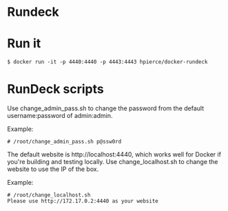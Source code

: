 # Rundeck

# Run it
```
$ docker run -it -p 4440:4440 -p 4443:4443 hpierce/docker-rundeck
```

# RunDeck scripts
Use change_admin_pass.sh to change the password from the default username:password of admin:admin.

Example:
```
# /root/change_admin_pass.sh p@ssw0rd
```

The default website is http://localhost:4440, which works well for Docker if you're building and testing locally. Use change_localhost.sh to change the website to use the IP of the box.

Example:
```
# /root/change_localhost.sh
Please use http://172.17.0.2:4440 as your website
```

